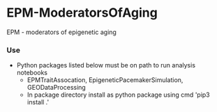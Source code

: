 # EPM-ModeratorsOfAging
EPM - moderators of epigenetic aging  

### Use 
- Python packages listed below must be on path to run analysis notebooks
  - EPMTraitAssocation, EpigeneticPacemakerSimulation, GEODataProcessing 
  - In package directory install as python package using cmd 'pip3 install .'
